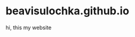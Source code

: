 # beavisulochka.github.io
hi, this my website
<a href="https://www.instagram.com/beavisulochka/">
  
